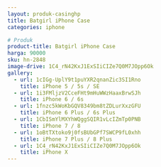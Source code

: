 ```yaml
---
layout: produk-casinghp
title: Batgirl iPhone Case
categories: iphone

# Produk
product-title: Batgirl iPhone Case
harga: 90000
sku: hn-2848
image-drive: 1C4_rN42KxJ1ExSIiCIZe7Q0M7JOpp6Ok
gallery:
  - url: 1cIGg-UplY9t1puYXR2qnanZic3SI1Rno
    title: iPhone 5 / 5s / SE
  - url: 1i3FMljzV2CceFHt9mHuWWzHaaxBrwSJh
    title: iPhone 6 / 6s
  - url: 1fnzc5kWoKbGQV8349bm8tZDLurXxzGFU
    title: iPhone 6 Plus / 6s Plus
  - url: 1CbISmYlMXYhWQggSQIR1vLcIZmTp0PNB
    title: iPhone 7 / 8
  - url: 1oBtTXtoko9j0fsBUbGPf7SWCP9fL0xhh
    title: iPhone 7 Plus / 8 Plus
  - url: 1C4_rN42KxJ1ExSIiCIZe7Q0M7JOpp6Ok
    title: iPhone X
---
```

